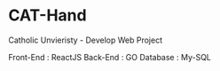 # CAT-Hand
Catholic Unvieristy - Develop Web Project 

Front-End : ReactJS
Back-End : GO
Database : My-SQL
